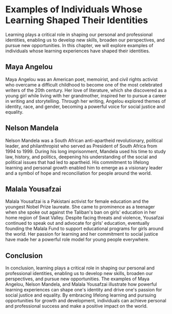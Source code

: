 Examples of Individuals Whose Learning Shaped Their Identities
=======================================================================================================================

Learning plays a critical role in shaping our personal and professional identities, enabling us to develop new skills, broaden our perspectives, and pursue new opportunities. In this chapter, we will explore examples of individuals whose learning experiences have shaped their identities.

Maya Angelou
------------

Maya Angelou was an American poet, memoirist, and civil rights activist who overcame a difficult childhood to become one of the most celebrated writers of the 20th century. Her love of literature, which she discovered as a young girl while living with her grandmother, inspired her to pursue a career in writing and storytelling. Through her writing, Angelou explored themes of identity, race, and gender, becoming a powerful voice for social justice and equality.

Nelson Mandela
--------------

Nelson Mandela was a South African anti-apartheid revolutionary, political leader, and philanthropist who served as President of South Africa from 1994 to 1999. During his long imprisonment, Mandela used his time to study law, history, and politics, deepening his understanding of the social and political issues that had led to apartheid. His commitment to lifelong learning and personal growth enabled him to emerge as a visionary leader and a symbol of hope and reconciliation for people around the world.

Malala Yousafzai
----------------

Malala Yousafzai is a Pakistani activist for female education and the youngest Nobel Prize laureate. She came to prominence as a teenager when she spoke out against the Taliban's ban on girls' education in her home region of Swat Valley. Despite facing threats and violence, Yousafzai continued to speak out and advocate for girls' education, eventually founding the Malala Fund to support educational programs for girls around the world. Her passion for learning and her commitment to social justice have made her a powerful role model for young people everywhere.

Conclusion
----------

In conclusion, learning plays a critical role in shaping our personal and professional identities, enabling us to develop new skills, broaden our perspectives, and pursue new opportunities. The examples of Maya Angelou, Nelson Mandela, and Malala Yousafzai illustrate how powerful learning experiences can shape one's identity and drive one's passion for social justice and equality. By embracing lifelong learning and pursuing opportunities for growth and development, individuals can achieve personal and professional success and make a positive impact on the world.
